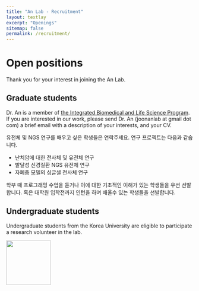 ```yaml
---
title: "An Lab - Recruitment"
layout: textlay
excerpt: "Openings"
sitemap: false
permalink: /recruitment/
---
```


# Open positions

Thank you for your interest in joining the An Lab.

## Graduate students

Dr. An is a member of [the Integrated Biomedical and Life Science Program](http://chsold.korea.ac.kr/front/chsen/html/index.html?_ga=2.111493764.1440501719.1549452630-233976143.1526431482). If you are interested in our work, please send Dr. An (joonanlab at gmail dot com) a brief email with a description of your interests, and your CV.

유전체 및 NGS 연구를 배우고 싶은 학생들은 연락주세요. 연구 프로젝트는 다음과 같습니다.

- 난치암에 대한 전사체 및 유전체 연구 
- 발달성 신경질환 NGS 유전체 연구
- 자폐증 모델의 싱글셀 전사체 연구

학부 때 프로그래밍 수업을 듣거나 이에 대한 기초적인 이해가 있는 학생들을 우선 선발합니다. 혹은 대학원 입학전까지 인턴을 하며 배울수 있는 학생들을 선발합니다.

## Undergraduate students

Undergraduate students from the Korea University are eligible to participate a research volunteer in the lab.

<img src="{{ site.url }}{{ site.baseurl }}/images/logopic/anlab.png" style="width: 120px">
